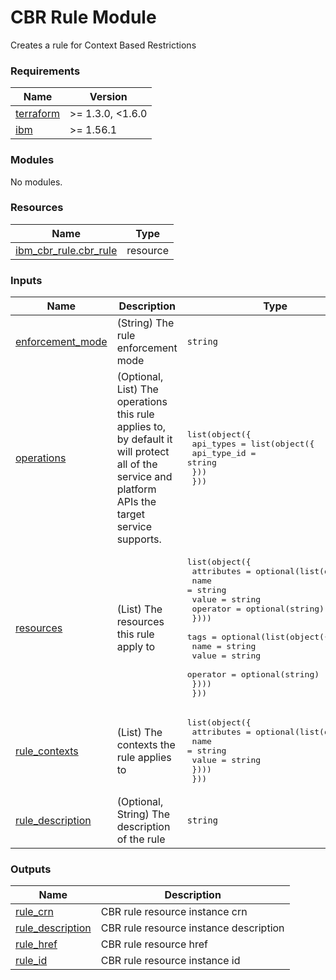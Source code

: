 # CBR Rule Module

Creates a rule for Context Based Restrictions

<!-- BEGINNING OF PRE-COMMIT-TERRAFORM DOCS HOOK -->
### Requirements

| Name | Version |
|------|---------|
| <a name="requirement_terraform"></a> [terraform](#requirement\_terraform) | >= 1.3.0, <1.6.0 |
| <a name="requirement_ibm"></a> [ibm](#requirement\_ibm) | >= 1.56.1 |

### Modules

No modules.

### Resources

| Name | Type |
|------|------|
| [ibm_cbr_rule.cbr_rule](https://registry.terraform.io/providers/IBM-Cloud/ibm/latest/docs/resources/cbr_rule) | resource |

### Inputs

| Name | Description | Type | Default | Required |
|------|-------------|------|---------|:--------:|
| <a name="input_enforcement_mode"></a> [enforcement\_mode](#input\_enforcement\_mode) | (String) The rule enforcement mode | `string` | `"report"` | no |
| <a name="input_operations"></a> [operations](#input\_operations) | (Optional, List) The operations this rule applies to, by default it will protect all of the service and platform APIs the target service supports. | <pre>list(object({<br>    api_types = list(object({<br>      api_type_id = string<br>    }))<br>  }))</pre> | <pre>[<br>  {<br>    "api_types": [<br>      {<br>        "api_type_id": "crn:v1:bluemix:public:context-based-restrictions::::api-type:"<br>      }<br>    ]<br>  }<br>]</pre> | no |
| <a name="input_resources"></a> [resources](#input\_resources) | (List) The resources this rule apply to | <pre>list(object({<br>    attributes = optional(list(object({<br>      name     = string<br>      value    = string<br>      operator = optional(string)<br>    })))<br>    tags = optional(list(object({<br>      name     = string<br>      value    = string<br>      operator = optional(string)<br>    })))<br>  }))</pre> | n/a | yes |
| <a name="input_rule_contexts"></a> [rule\_contexts](#input\_rule\_contexts) | (List) The contexts the rule applies to | <pre>list(object({<br>    attributes = optional(list(object({<br>      name  = string<br>      value = string<br>    })))<br>  }))</pre> | n/a | yes |
| <a name="input_rule_description"></a> [rule\_description](#input\_rule\_description) | (Optional, String) The description of the rule | `string` | `null` | no |

### Outputs

| Name | Description |
|------|-------------|
| <a name="output_rule_crn"></a> [rule\_crn](#output\_rule\_crn) | CBR rule resource instance crn |
| <a name="output_rule_description"></a> [rule\_description](#output\_rule\_description) | CBR rule resource instance description |
| <a name="output_rule_href"></a> [rule\_href](#output\_rule\_href) | CBR rule resource href |
| <a name="output_rule_id"></a> [rule\_id](#output\_rule\_id) | CBR rule resource instance id |
<!-- END OF PRE-COMMIT-TERRAFORM DOCS HOOK -->
